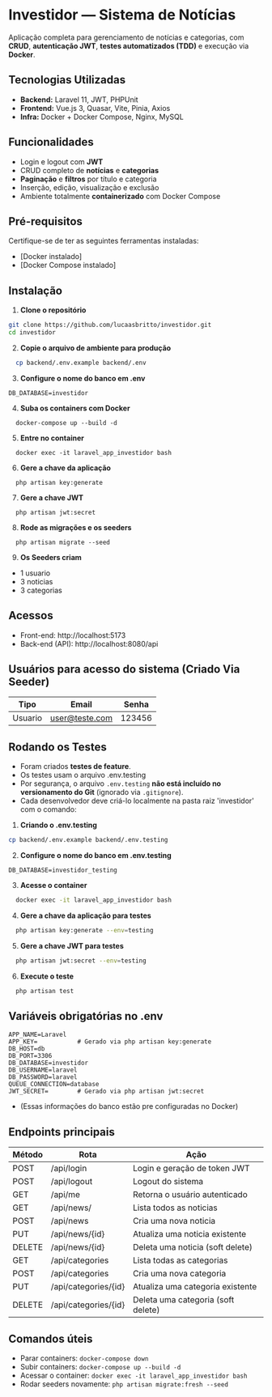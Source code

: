 # Investidor — Sistema de Notícias

Aplicação completa para gerenciamento de notícias e categorias, com **CRUD**, **autenticação JWT**, **testes automatizados (TDD)** e execução via **Docker**.

## Tecnologias Utilizadas

- **Backend:** Laravel 11, JWT, PHPUnit  
- **Frontend:** Vue.js 3, Quasar, Vite, Pinia, Axios  
- **Infra:** Docker + Docker Compose, Nginx, MySQL


## Funcionalidades

- Login e logout com **JWT**
- CRUD completo de **notícias** e **categorias**
- **Paginação** e **filtros** por título e categoria
- Inserção, edição, visualização e exclusão
- Ambiente totalmente **containerizado** com Docker Compose


## Pré-requisitos

Certifique-se de ter as seguintes ferramentas instaladas:

- [Docker instalado]
- [Docker Compose instalado]


## Instalação

1. **Clone o repositório**

```bash
git clone https://github.com/lucaasbritto/investidor.git
cd investidor
```

2. **Copie o arquivo de ambiente para produção**
```bash
  cp backend/.env.example backend/.env
```

3. **Configure o nome do banco em .env**
```env
DB_DATABASE=investidor
```

4. **Suba os containers com Docker**
```shell
  docker-compose up --build -d
```

5. **Entre no container**
```shell
  docker exec -it laravel_app_investidor bash
```

6. **Gere a chave da aplicação**
```shell
  php artisan key:generate
```

7. **Gere a chave JWT**
```shell
  php artisan jwt:secret
```

8. **Rode as migrações e os seeders**
```shell
  php artisan migrate --seed
```

9. **Os Seeders criam**
  - 1 usuario
  - 3 noticias
  - 3 categorias  

## Acessos
  - Front-end: http://localhost:5173
  - Back-end (API): http://localhost:8080/api


## Usuários para acesso do sistema (Criado Via Seeder)
| Tipo    | Email                            | Senha                      |
|---------|----------------------------------|----------------------------|
| Usuario | user@teste.com                   | 123456                     |



## Rodando os Testes
- Foram criados **testes de feature**.
- Os testes usam o arquivo .env.testing
- Por segurança, o arquivo `.env.testing` **não está incluído no versionamento do Git** (ignorado via `.gitignore`).
- Cada desenvolvedor deve criá-lo localmente na pasta raiz 'investidor' com o comando:


1. **Criando o .env.testing**
```bash
cp backend/.env.example backend/.env.testing
```

2. **Configure o nome do banco em .env.testing**
```env
DB_DATABASE=investidor_testing
```

3. **Acesse o container**
```bash
  docker exec -it laravel_app_investidor bash
```

4. **Gere a chave da aplicação para testes**
```bash
  php artisan key:generate --env=testing
```

5. **Gere a chave JWT para testes**
```bash
  php artisan jwt:secret --env=testing
```

6. **Execute o teste**
```bash
  php artisan test
```

## Variáveis obrigatórias no .env

```env
APP_NAME=Laravel
APP_KEY=           # Gerado via php artisan key:generate
DB_HOST=db
DB_PORT=3306
DB_DATABASE=investidor
DB_USERNAME=laravel
DB_PASSWORD=laravel
QUEUE_CONNECTION=database
JWT_SECRET=        # Gerado via php artisan jwt:secret
```
- (Essas informações do banco estão pre configuradas no Docker)



## Endpoints principais

| Método | Rota                         | Ação                                          |
|--------|------------------------------|-----------------------------------------------|
| POST   | /api/login                   | Login e geração de token JWT                  |
| POST   | /api/logout                  | Logout do sistema                             |
| GET    | /api/me                      | Retorna o usuário autenticado                 |
| GET    | /api/news/                   | Lista todos as noticias                       |
| POST   | /api/news                    | Cria uma nova noticia                         |
| PUT    | /api/news/{id}               | Atualiza uma noticia existente                |
| DELETE | /api/news/{id}               | Deleta uma noticia (soft delete)              |
| GET    | /api/categories              | Lista todas as categorias                     |
| POST   | /api/categories              | Cria uma nova categoria                       |
| PUT    | /api/categories/{id}         | Atualiza uma categoria existente              |
| DELETE | /api/categories/{id}         | Deleta uma categoria (soft delete)            |


##  Comandos úteis

- Parar containers: `docker-compose down`
- Subir containers: `docker-compose up --build -d`
- Acessar o container: `docker exec -it laravel_app_investidor bash`
- Rodar seeders novamente: `php artisan migrate:fresh --seed`